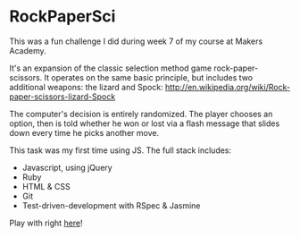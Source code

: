 RockPaperSci
============

This was a fun challenge I did during week 7 of my course at Makers Academy.

It's an expansion of the classic selection method game rock-paper-scissors. It operates on the same basic principle, but includes two additional weapons: the lizard and Spock: http://en.wikipedia.org/wiki/Rock-paper-scissors-lizard-Spock

The computer's decision is entirely randomized. The player chooses an option, then is told whether he won or lost via a flash message that slides down every time he picks another move. 

This task was my first time using JS. The full stack includes:
* Javascript, using jQuery
* Ruby
* HTML & CSS
* Git 
* Test-driven-development with RSpec & Jasmine


Play with right [here](http://hysterical-castle-3897.herokuapp.com/)!
